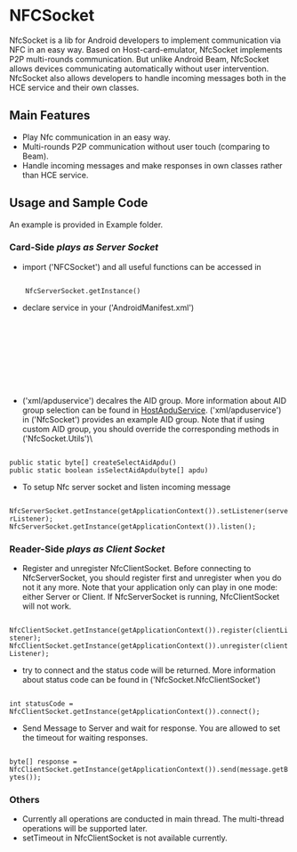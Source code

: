 NFCSocket
=========

NfcSocket is a lib for Android developers to implement communication via NFC in an easy way. Based on Host-card-emulator, NfcSocket implements P2P multi-rounds communication. But unlike Android Beam, NfcSocket allows devices communicating automatically without user intervention. NfcSocket also allows developers to handle incoming messages both in the HCE service and their own classes.

## Main Features

* Play Nfc communication in an easy way.
* Multi-rounds P2P communication without user touch (comparing to Beam).
* Handle incoming messages and make responses in own classes rather than HCE service.

## Usage and Sample Code

An example is provided in Example folder.

### Card-Side *plays as Server Socket*

* import ('NFCSocket') and all useful functions can be accessed in

<code>
	NfcServerSocket.getInstance()
</code>

* declare service in your ('AndroidManifest.xml')

<code>
	
<service
	android:name="com.chrisplus.nfcsocket.HCEService"
        android:exported="true"
        android:permission="android.permission.BIND_NFC_SERVICE" >
        <intent-filter>
                <action android:name="android.nfc.cardemulation.action.HOST_APDU_SERVICE" />
        </intent-filter>
        <meta-data
                android:name="android.nfc.cardemulation.host_apdu_service"
                android:resource="@xml/apduservice" />
</service>
    
</code>

* ('xml/apduservice') decalres the AID group. More information about AID group selection can be found in [HostApduService](https://developer.android.com/reference/android/nfc/cardemulation/HostApduService.html). ('xml/apduservice') in ('NfcSocket') provides an example AID group. Note that if using custom AID group, you should override the corresponding methods in ('NfcSocket.Utils')\

<code>
public static byte[] createSelectAidApdu()
public static boolean isSelectAidApdu(byte[] apdu)
</code>

* To setup Nfc server socket and listen incoming message

<code>
NfcServerSocket.getInstance(getApplicationContext()).setListener(serverListener);
NfcServerSocket.getInstance(getApplicationContext()).listen();
</code>

### Reader-Side *plays as Client Socket*

* Register and unregister NfcClientSocket. Before connecting to NfcServerSocket, you should register first and unregister when you do not it any more. Note that your application only can play in one mode: either Server or Client. If NfcServerSocket is running, NfcClientSocket will not work.

<code>
NfcClientSocket.getInstance(getApplicationContext()).register(clientListener);
NfcClientSocket.getInstance(getApplicationContext()).unregister(clientListener);
</code>

* try to connect and the status code will be returned. More information about status code can be found in ('NfcSocket.NfcClientSocket')

<code>
int statusCode = NfcClientSocket.getInstance(getApplicationContext()).connect();
</code>

* Send Message to Server and wait for response. You are allowed to set the timeout for waiting responses.

<code>
byte[] response = NfcClientSocket.getInstance(getApplicationContext()).send(message.getBytes());
</code>

### Others

* Currently all operations are conducted in main thread. The multi-thread operations will be supported later.
* setTimeout in NfcClientSocket is not available currently.
